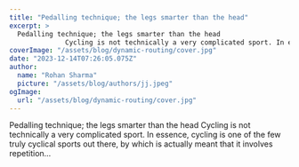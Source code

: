 ```yaml
---
title: "Pedalling technique; the legs smarter than the head"
excerpt: >
  Pedalling technique; the legs smarter than the head
              Cycling is not technically a very complicated sport. In essence, cycling is one of the few truly cyclical sports out there, by which is
coverImage: "/assets/blog/dynamic-routing/cover.jpg"
date: "2023-12-14T07:26:05.075Z"
author:
  name: "Rohan Sharma"
  picture: "/assets/blog/authors/jj.jpeg"
ogImage:
  url: "/assets/blog/dynamic-routing/cover.jpg"
---
```


Pedalling technique; the legs smarter than the head
            Cycling is not technically a very complicated sport. In essence, cycling is one of the few truly cyclical sports out there, by which is actually meant that it involves repetition…
